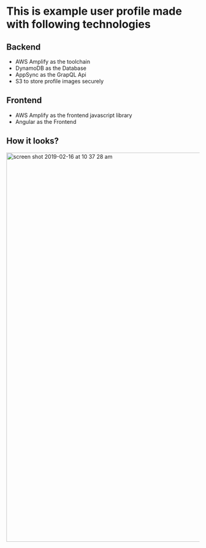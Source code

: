 # This is example user profile made with following technologies

## Backend
- AWS Amplify as the toolchain
- DynamoDB as the Database
- AppSync as the GrapQL Api
- S3 to store profile images securely


## Frontend
- AWS Amplify as the frontend javascript library
- Angular as the Frontend

## How it looks?

<img width="1016" alt="screen shot 2019-02-16 at 10 37 28 am" src="https://user-images.githubusercontent.com/2338919/52894899-79a38500-31d7-11e9-86f6-77699cb72e2e.png">

